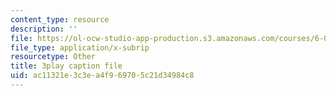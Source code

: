 ```yaml
---
content_type: resource
description: ''
file: https://ol-ocw-studio-app-production.s3.amazonaws.com/courses/6-006-introduction-to-algorithms-fall-2011/ac11321e3c3ea4f969705c21d34984c8_jZbkToeNK2g.srt
file_type: application/x-subrip
resourcetype: Other
title: 3play caption file
uid: ac11321e-3c3e-a4f9-6970-5c21d34984c8
---
```

